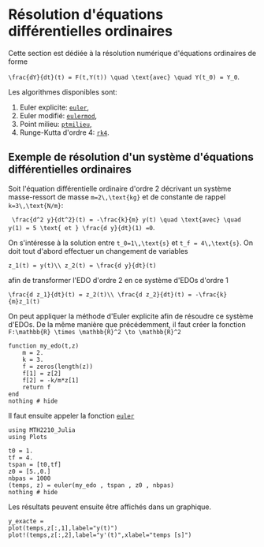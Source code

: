 # Résolution d'équations différentielles ordinaires

Cette section est dédiée à la résolution numérique d'équations ordinaires de forme

``\frac{dY}{dt}(t) = F(t,Y(t)) \quad \text{avec} \quad Y(t_0) = Y_0``.

Les algorithmes disponibles sont:
1. Euler explicite: [`euler`](@ref),
2. Euler modifié: [`eulermod`](@ref),
3. Point milieu: [`ptmilieu`](@ref),
4. Runge-Kutta d'ordre 4: [`rk4`](@ref).


## Exemple de résolution d'un système d'équations différentielles ordinaires
Soit l'équation différentielle ordinaire d'ordre 2 décrivant un système masse-ressort
de masse ``m=2\,\text{kg}`` et de constante de rappel ``k=3\,\text{N/m}``:

`` \frac{d^2 y}{dt^2}(t) = -\frac{k}{m} y(t) \quad \text{avec} \quad y(1) = 5 \text{ et } \frac{d y}{dt}(1) =0``.

On s'intéresse à la solution entre ``t_0=1\,\text{s}`` et ``t_f = 4\,\text{s}``. On doit tout d'abord effectuer un changement de variables

``z_1(t) = y(t)\\ z_2(t) = \frac{d y}{dt}(t)``

afin de transformer l'EDO d'ordre 2 en ce système d'EDOs d'ordre 1

``\frac{d z_1}{dt}(t) = z_2(t)\\ \frac{d z_2}{dt}(t) = -\frac{k}{m}z_1(t)``

On peut appliquer la méthode d'Euler explicite afin de résoudre ce système d'EDOs.
De la même manière que précédemment, il faut créer la fonction ``F:\mathbb{R} \times \mathbb{R}^2 \to \mathbb{R}^2``

```@example 1
function my_edo(t,z)
    m = 2.
    k = 3.
    f = zeros(length(z))
    f[1] = z[2]
    f[2] = -k/m*z[1]
    return f
end
nothing # hide
```

Il faut ensuite appeler la fonction [`euler`](@ref)

```@example 1
using MTH2210_Julia
using Plots

t0 = 1.
tf = 4.
tspan = [t0,tf]
z0 = [5.,0.]
nbpas = 1000
(temps, z) = euler(my_edo , tspan , z0 , nbpas)
nothing # hide
```

Les résultats peuvent ensuite être affichés dans un graphique.

```@example 1
y_exacte =  
plot(temps,z[:,1],label="y(t)")
plot!(temps,z[:,2],label="y'(t)",xlabel="temps [s]")
```
